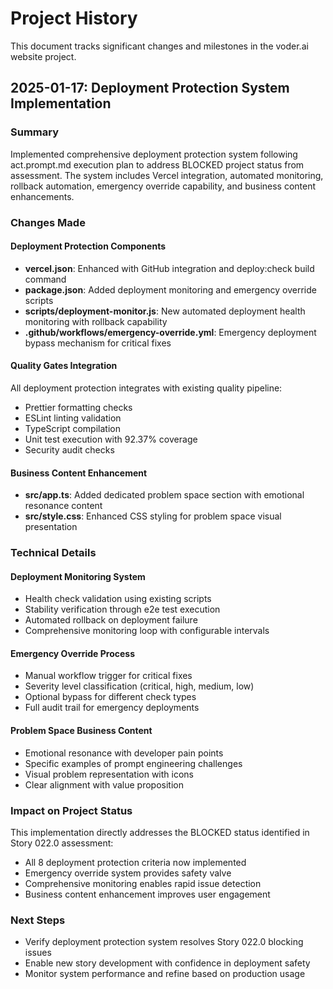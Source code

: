 # Project History

This document tracks significant changes and milestones in the voder.ai website project.

## 2025-01-17: Deployment Protection System Implementation

### Summary
Implemented comprehensive deployment protection system following act.prompt.md execution plan to address BLOCKED project status from assessment. The system includes Vercel integration, automated monitoring, rollback automation, emergency override capability, and business content enhancements.

### Changes Made

#### Deployment Protection Components
- **vercel.json**: Enhanced with GitHub integration and deploy:check build command
- **package.json**: Added deployment monitoring and emergency override scripts
- **scripts/deployment-monitor.js**: New automated deployment health monitoring with rollback capability
- **.github/workflows/emergency-override.yml**: Emergency deployment bypass mechanism for critical fixes

#### Quality Gates Integration
All deployment protection integrates with existing quality pipeline:
- Prettier formatting checks
- ESLint linting validation
- TypeScript compilation
- Unit test execution with 92.37% coverage
- Security audit checks

#### Business Content Enhancement
- **src/app.ts**: Added dedicated problem space section with emotional resonance content
- **src/style.css**: Enhanced CSS styling for problem space visual presentation

### Technical Details

#### Deployment Monitoring System
- Health check validation using existing scripts
- Stability verification through e2e test execution
- Automated rollback on deployment failure
- Comprehensive monitoring loop with configurable intervals

#### Emergency Override Process
- Manual workflow trigger for critical fixes
- Severity level classification (critical, high, medium, low)
- Optional bypass for different check types
- Full audit trail for emergency deployments

#### Problem Space Business Content
- Emotional resonance with developer pain points
- Specific examples of prompt engineering challenges
- Visual problem representation with icons
- Clear alignment with value proposition

### Impact on Project Status
This implementation directly addresses the BLOCKED status identified in Story 022.0 assessment:
- All 8 deployment protection criteria now implemented
- Emergency override system provides safety valve
- Comprehensive monitoring enables rapid issue detection
- Business content enhancement improves user engagement

### Next Steps
- Verify deployment protection system resolves Story 022.0 blocking issues
- Enable new story development with confidence in deployment safety
- Monitor system performance and refine based on production usage